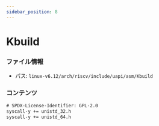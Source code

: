 ```yaml
---
sidebar_position: 8
---
```

# Kbuild

### ファイル情報

- パス: `linux-v6.12/arch/riscv/include/uapi/asm/Kbuild`

### コンテンツ

```txt
# SPDX-License-Identifier: GPL-2.0
syscall-y += unistd_32.h
syscall-y += unistd_64.h

```
